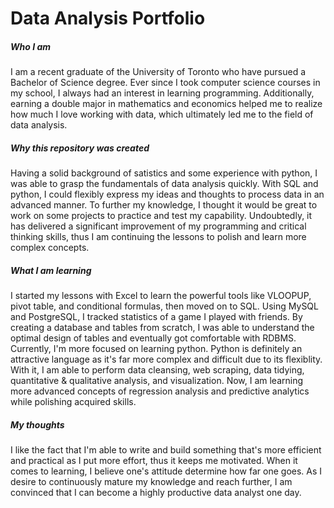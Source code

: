 # Data Analysis Portfolio

##### __Who I am__
  I am a recent graduate of the University of Toronto who have pursued a Bachelor of Science degree. Ever since I took computer science courses in my school, I always had an interest in learning programming. Additionally, earning a double major in mathematics and economics helped me to realize how much I love working with data, which ultimately led me to the field of data analysis. 
  
##### __Why this repository was created__
  Having a solid background of satistics and some experience with python, I was able to grasp the fundamentals of data analysis quickly. With SQL and python, I could flexibly express my ideas and thoughts to process data in an advanced manner. To further my knowledge, I thought it would be great to work on some projects to practice and test my capability. Undoubtedly, it has delivered a significant improvement of my programming and critical thinking skills, thus I am continuing the lessons to polish and learn more complex concepts.
  
##### __What I am learning__
  I started my lessons with Excel to learn the powerful tools like VLOOPUP, pivot table, and conditional formulas, then moved on to SQL. Using MySQL and PostgreSQL, I tracked statistics of a game I played with friends. By creating a database and tables from scratch, I was able to understand the optimal design of tables and eventually got comfortable with RDBMS. Currently, I'm more focused on learning python. Python is definitely an attractive language as it's far more complex and difficult due to its flexiblity. With it, I am able to perform data cleansing, web scraping, data tidying, quantitative & qualitative analysis, and visualization. Now, I am learning more advanced concepts of regression analysis and predictive analytics while polishing acquired skills. 

##### __My thoughts__
  I like the fact that I'm able to write and build something that's more efficient and practical as I put more effort, thus it keeps me motivated. When it comes to learning, I  believe one's attitude determine how far one goes. As I desire to continuously mature my knowledge and reach further, I am convinced that I can become a highly productive data analyst one day.
